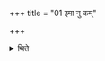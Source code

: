 +++
title = "01 इमा नु कम्"

+++

<details><summary>थिते</summary>

इमा नु कं भुवना सीषधेमेन्द्रश्च विश्वे च देवाः । यज्ञं च नस्तन्वं च प्रजां चादित्यैरिन्द्रः सह सीषधातु । आदित्यैरिन्द्रः सगणो मरुद्भिरस्मभ्यं भेषजा करदिति पश्चार्धे १
</details>
